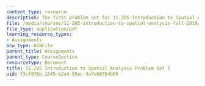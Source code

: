 ```yaml
---
content_type: resource
description: The first problem set for 11.205 Introduction to Spatial Analysis.
file: /media/courses/11-205-introduction-to-spatial-analysis-fall-2019/f3cf976b1545b2a455ac3a7eb8784b69_11.205f19_pset1.pdf
file_type: application/pdf
learning_resource_types:
- Assignments
ocw_type: OCWFile
parent_title: Assignments
parent_type: CourseSection
resourcetype: Document
title: 11.205 Introduction to Spatial Analysis Problem Set 1
uid: f3cf976b-1545-b2a4-55ac-3a7eb8784b69
---
```

